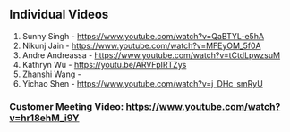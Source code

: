 ## Individual Videos

1. Sunny Singh - https://www.youtube.com/watch?v=QaBTYL-e5hA
2. Nikunj Jain - https://www.youtube.com/watch?v=MFEyOM_5f0A
3. Andre Andreassa - https://www.youtube.com/watch?v=tCtdLpwzsuM 
4. Kathryn Wu - https://youtu.be/ARVFpIRTZys
5. Zhanshi Wang - 
6. Yichao Shen - https://www.youtube.com/watch?v=j_DHc_smRyU


### Customer Meeting Video: https://www.youtube.com/watch?v=hr18ehM_i9Y
